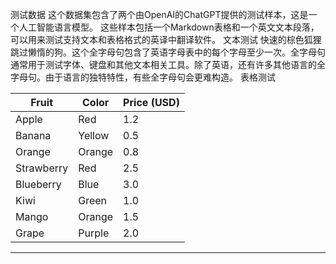 测试数据
这个数据集包含了两个由OpenAI的ChatGPT提供的测试样本，这是一个人工智能语言模型。
这些样本包括一个Markdown表格和一个英文文本段落，可以用来测试支持文本和表格格式的英译中翻译软件。
文本测试
快速的棕色狐狸跳过懒惰的狗。这个全字母句包含了英语字母表中的每个字母至少一次。全字母句通常用于测试字体、键盘和其他文本相关工具。除了英语，还有许多其他语言的全字母句。由于语言的独特特性，有些全字母句会更难构造。
表格测试

| Fruit | Color | Price (USD) |
| --- | --- | --- |
| Apple | Red | 1.2 |
| Banana | Yellow | 0.5 |
| Orange | Orange | 0.8 |
| Strawberry | Red | 2.5 |
| Blueberry | Blue | 3.0 |
| Kiwi | Green | 1.0 |
| Mango | Orange | 1.5 |
| Grape | Purple | 2.0 |

---

